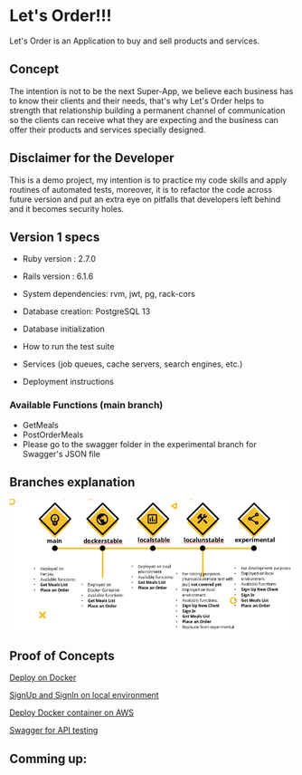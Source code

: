 # Let's Order!!! #

Let's Order is an Application to buy and sell products and services.

## Concept ##
The intention is not to be the next Super-App, we believe each business has to know their clients and their needs, that's why Let's Order helps to strength that relationship building a permanent channel of communication so the clients can receive what they are expecting and the business can offer their products and services specially designed.

## Disclaimer for the Developer ##
This is a demo project, my intention is to practice my code skills and apply routines of automated tests, moreover, it is to refactor the code across future version and put an extra eye on pitfalls that developers left behind and it becomes security holes.


## Version 1 specs ##

* Ruby version : 2.7.0

* Rails version : 6.1.6

* System dependencies: rvm, jwt, pg, rack-cors

* Database creation: PostgreSQL 13

* Database initialization

* How to run the test suite

* Services (job queues, cache servers, search engines, etc.)

* Deployment instructions

### Available Functions (main branch) ###
* GetMeals
* PostOrderMeals
* Please go to the swagger folder in the experimental branch for Swagger's JSON file

## Branches explanation ##
![branches.png](img/branches.png?raw=true "Branches")

## Proof of Concepts ##
[Deploy on Docker](https://youtu.be/_ZU2tzDrZcI)

[SignUp and SignIn on local environment](https://youtu.be/j8ciK8UDCh0)

[Deploy Docker container on AWS](https://youtu.be/UPss5mr4Yoo)

[Swagger for API testing](https://youtu.be/v6hOcIgY7-4)
## Comming up: ##
